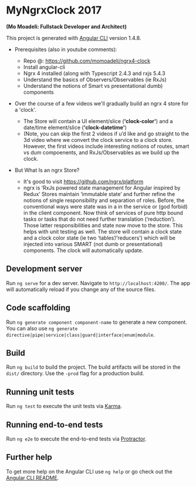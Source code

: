 # MyNgrxClock 2017
**(Mo Moadeli: Fullstack Developer and Architect)**

This project is generated with [Angular CLI](https://github.com/angular/angular-cli) version 1.4.8.

* Prerequisites (also in youtube comments):
    * Repo @: https://github.com/momoadeli/ngrx4-clock 
    * Install angular-cli
    * Ngrx 4 installed (along with Typescript 2.4.3 and rxjs 5.4.3
    * Understand the basics of Observers/Observables (ie RxJs)
    * Understand the notions of Smart vs presentational dumb) components

* Over the course of a few videos we'll gradually build an ngrx 4 store for a 'clock'.
    * The Store will contain a UI element/slice (**'clock-color'**) and a date/time element/slice (**'clock-datetime'**)
    * (Note, you can skip the first 2 videos if u’d like and go straight to the 3d video where we convert the clock service to a clock store. However, the first videos include interesting notions of routes, smart vs dum compoenents, and RxJs/Observables as we build up the clock.

* But What Is an ngrx Store? 
    * It's good to visit https://github.com/ngrx/platform 
    * ngrx is ‘RxJs powered state management for Angular inspired by Redux’
    Stores maintain ‘immutable state’ and further refine the notions of single responsibility and separation of roles. Before, the conventional ways were state was in a in the service or (god forbid) in the client component. Now think of services of pure http bound tasks or tasks that do not need further translation (‘reduction’). Those latter responsibilities and state now move to the store. This helps with unit testing as well.
    The store will contain a clock state and a clock color state (ie two ‘tables’/’reducers’) which will be injected into various SMART (not dumb or presentational) components.  The clock will automatically update.

## Development server

Run `ng serve` for a dev server. Navigate to `http://localhost:4200/`. The app will automatically reload if you change any of the source files.

## Code scaffolding

Run `ng generate component component-name` to generate a new component. You can also use `ng generate directive|pipe|service|class|guard|interface|enum|module`.

## Build

Run `ng build` to build the project. The build artifacts will be stored in the `dist/` directory. Use the `-prod` flag for a production build.

## Running unit tests

Run `ng test` to execute the unit tests via [Karma](https://karma-runner.github.io).

## Running end-to-end tests

Run `ng e2e` to execute the end-to-end tests via [Protractor](http://www.protractortest.org/).

## Further help

To get more help on the Angular CLI use `ng help` or go check out the [Angular CLI README](https://github.com/angular/angular-cli/blob/master/README.md).
